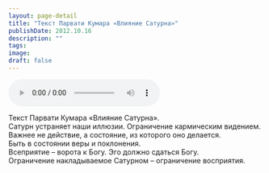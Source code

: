 ```yaml
---
layout: page-detail
title: "Текст Парвати Кумара «Влияние Сатурна»"
publishDate: 2012.10.16
description: ""
tags:
image:
draft: false
---
```


<audio title="2012.10.16 - Текст Парвати Кумара «Влияние Сатурна».mp3" src="https://filer-api.advayta.org/v1.0/public/files/73827" controls=""></audio>

 Текст Парвати Кумара «Влияние Сатурна».  
Сатурн устраняет наши иллюзии. Ограничение кармическим видением.  
Важнее не действие, а состояние, из которого оно делается.   
Быть в состоянии веры и поклонения.  
Всеприятие – ворота к Богу. Эго должно сдаться Богу.  
Ограничение накладываемое Сатурном – ограничение восприятия. 

  

